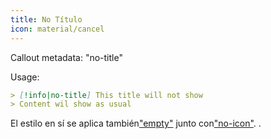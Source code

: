 ```yaml
---
title: No Título
icon: material/cancel
---
```


Callout metadata: "no-title"

Usage:

```md
> [!info|no-title] This title will not show
> Content wil show as usual
```

El estilo en sí se aplica también["empty"](../combined-styling/page-1.md)
junto con["no-icon"](../icon-styling/page-1.md).
.

